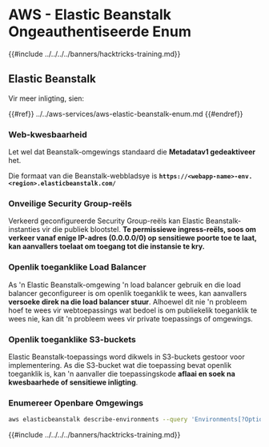 # AWS - Elastic Beanstalk Ongeauthentiseerde Enum

{{#include ../../../../banners/hacktricks-training.md}}

## Elastic Beanstalk

Vir meer inligting, sien:

{{#ref}}
../../aws-services/aws-elastic-beanstalk-enum.md
{{#endref}}

### Web-kwesbaarheid

Let wel dat Beanstalk-omgewings standaard die **Metadatav1 gedeaktiveer** het.

Die formaat van die Beanstalk-webbladsye is **`https://<webapp-name>-env.<region>.elasticbeanstalk.com/`**

### Onveilige Security Group-reëls

Verkeerd geconfigureerde Security Group-reëls kan Elastic Beanstalk-instanties vir die publiek blootstel. **Te permissiewe ingress-reëls, soos om verkeer vanaf enige IP-adres (0.0.0.0/0) op sensitiewe poorte toe te laat, kan aanvallers toelaat om toegang tot die instansie te kry.**

### Openlik toeganklike Load Balancer

As 'n Elastic Beanstalk-omgewing 'n load balancer gebruik en die load balancer geconfigureer is om openlik toeganklik te wees, kan aanvallers **versoeke direk na die load balancer stuur**. Alhoewel dit nie 'n probleem hoef te wees vir webtoepassings wat bedoel is om publiekelik toeganklik te wees nie, kan dit 'n probleem wees vir private toepassings of omgewings.

### Openlik toeganklike S3-buckets

Elastic Beanstalk-toepassings word dikwels in S3-buckets gestoor voor implementering. As die S3-bucket wat die toepassing bevat openlik toeganklik is, kan 'n aanvaller die toepassingskode **aflaai en soek na kwesbaarhede of sensitiewe inligting**.

### Enumereer Openbare Omgewings
```bash
aws elasticbeanstalk describe-environments --query 'Environments[?OptionSettings[?OptionName==`aws:elbv2:listener:80:defaultProcess` && contains(OptionValue, `redirect`)]].{EnvironmentName:EnvironmentName, ApplicationName:ApplicationName, Status:Status}' --output table
```
{{#include ../../../../banners/hacktricks-training.md}}
